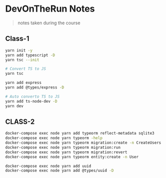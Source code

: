 # DevOnTheRun Notes

> notes taken during the course

<!-- https://gitignore.io -->

## Class-1

```sh
yarn init -y
yarn add typescript -D
yarn tsc --init

# Convert TS to JS
yarn tsc

yarn add express
yarn add @types/express -D

# Auto converto TS to JS
yarn add ts-node-dev -D
yarn dev
```

## CLASS-2

```sh
docker-compose exec node yarn add typeorm reflect-metadata sqlite3
docker-compose exec node yarn typeorm -help
docker-compose exec node yarn typeorm migration:create -n CreateUsers
docker-compose exec node yarn typeorm migration:run
docker-compose exec node yarn typeorm migration:revert
docker-compose exec node yarn typeorm entity:create -n User

docker-compose exec node yarn add uuid
docker-compose exec node yarn add @types/uuid -D
```
